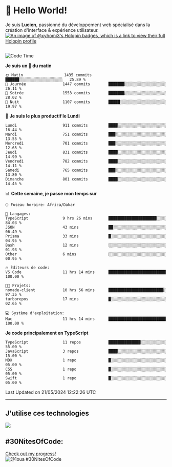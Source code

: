 # 👋 Hello World!

Je suis **Lucien**, passionné du développement web spécialisé dans la création d'interface & expérience utilisateur.
[![An image of @xyhomi3's Holopin badges, which is a link to view their full Holopin profile](https://holopin.me/xyhomi3)](https://holopin.io/@xyhomi3)

##

<!--START_SECTION:waka-->
![Code Time](http://img.shields.io/badge/Code%20Time-1%2C198%20hrs%2012%20mins-blue)

**Je suis un 🐤 du matin** 

```text
🌞 Matin                  1435 commits        ██████░░░░░░░░░░░░░░░░░░░   25.89 % 
🌆 Journée                1447 commits        ███████░░░░░░░░░░░░░░░░░░   26.11 % 
🌃 Soirée                 1553 commits        ███████░░░░░░░░░░░░░░░░░░   28.02 % 
🌙 Nuit                   1107 commits        █████░░░░░░░░░░░░░░░░░░░░   19.97 % 
```
📅 **Je suis le plus productif le Lundi** 

```text
Lundi                    911 commits         ████░░░░░░░░░░░░░░░░░░░░░   16.44 % 
Mardi                    751 commits         ███░░░░░░░░░░░░░░░░░░░░░░   13.55 % 
Mercredi                 701 commits         ███░░░░░░░░░░░░░░░░░░░░░░   12.65 % 
Jeudi                    831 commits         ████░░░░░░░░░░░░░░░░░░░░░   14.99 % 
Vendredi                 782 commits         ████░░░░░░░░░░░░░░░░░░░░░   14.11 % 
Samedi                   765 commits         ███░░░░░░░░░░░░░░░░░░░░░░   13.80 % 
Dimanche                 801 commits         ████░░░░░░░░░░░░░░░░░░░░░   14.45 % 
```


📊 **Cette semaine, je passe mon temps sur** 

```text
🕑︎ Fuseau horaire: Africa/Dakar

💬 Langages: 
TypeScript               9 hrs 26 mins       █████████████████████░░░░   84.03 % 
JSON                     43 mins             ██░░░░░░░░░░░░░░░░░░░░░░░   06.49 % 
Prisma                   33 mins             █░░░░░░░░░░░░░░░░░░░░░░░░   04.95 % 
Bash                     12 mins             ░░░░░░░░░░░░░░░░░░░░░░░░░   01.93 % 
Other                    6 mins              ░░░░░░░░░░░░░░░░░░░░░░░░░   00.95 % 

🔥 Éditeurs de code: 
VS Code                  11 hrs 14 mins      █████████████████████████   100.00 % 

🐱‍💻 Projets: 
nomade-client            10 hrs 56 mins      ████████████████████████░   97.35 % 
turborepos               17 mins             █░░░░░░░░░░░░░░░░░░░░░░░░   02.65 % 

💻 Système d'exploitation: 
Mac                      11 hrs 14 mins      █████████████████████████   100.00 % 
```

**Je code principalement en TypeScript** 

```text
TypeScript               11 repos            ██████████████░░░░░░░░░░░   55.00 % 
JavaScript               3 repos             ████░░░░░░░░░░░░░░░░░░░░░   15.00 % 
MDX                      1 repo              █░░░░░░░░░░░░░░░░░░░░░░░░   05.00 % 
CSS                      1 repo              █░░░░░░░░░░░░░░░░░░░░░░░░   05.00 % 
Swift                    1 repo              █░░░░░░░░░░░░░░░░░░░░░░░░   05.00 % 
```




 Last Updated on 21/05/2024 12:22:26 UTC
<!--END_SECTION:waka-->
---

## J'utilise ces technologies

<p align="left">
  <a href="https://skillicons.dev">
    <img src="https://skillicons.dev/icons?i=ts,js,md,scss,tailwind,react,redux,docker,express,astro,vite,nextjs,vercel,figma,ableton" />
  </a>
</p>

## #30NitesOfCode:
  [Check out my progress!](https://www.codedex.io/@1oua/30-nites-of-code)  
  ![@1oua #30NitesOfCode](https://www.codedex.io/api/petStatus?user=1oua)
